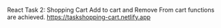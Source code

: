 React Task 2:
        Shopping Cart
        Add to cart and Remove From cart functions are achieved.
        https://taskshopping-cart.netlify.app
